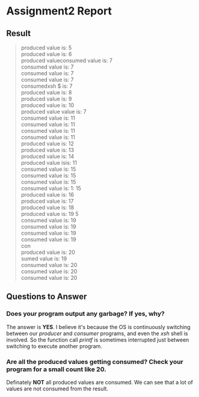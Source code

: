 # Assignment2 Report

## Result 
 
> produced value is: 5  
> produced value is: 6  
> produced valueconsumed value is: 7   
> consumed value is: 7   
> consumed value is: 7   
> consumed value is: 7   
> consumedxsh $  is: 7   
> produced value is: 8   
> produced value is: 9   
> produced value is: 10   
> produced value  value is: 7   
> consumed value is: 11   
> consumed value is: 11   
> consumed value is: 11   
> consumed value is: 11   
> produced value is: 12   
> produced value is: 13   
> produced value is: 14   
> produced value isis: 11   
> consumed value is: 15   
> consumed value is: 15   
> consumed value is: 15   
> consumed value is: 1: 15   
> produced value is: 16   
> produced value is: 17   
> produced value is: 18   
> produced value is: 19 5   
> consumed value is: 19   
> consumed value is: 19   
> consumed value is: 19   
> consumed value is: 19   
> con  
> produced value is: 20   
> sumed value is: 19   
> consumed value is: 20   
> consumed value is: 20   
> consumed value is: 20   

## Questions to Answer

### Does your program output any garbage? If yes, why?

The answer is **YES**. I believe it's because the OS is continuously switching between our *producer* and *consumer* programs, and even the *xsh* shell is involved. So the function call *printf* is sometimes interrupted just between switching to execute another program.

### Are all the produced values getting consumed? Check your program for a small count like 20.

Definately **NOT** all produced values are consumed. We can see that a lot of values are not consumed from the result.
